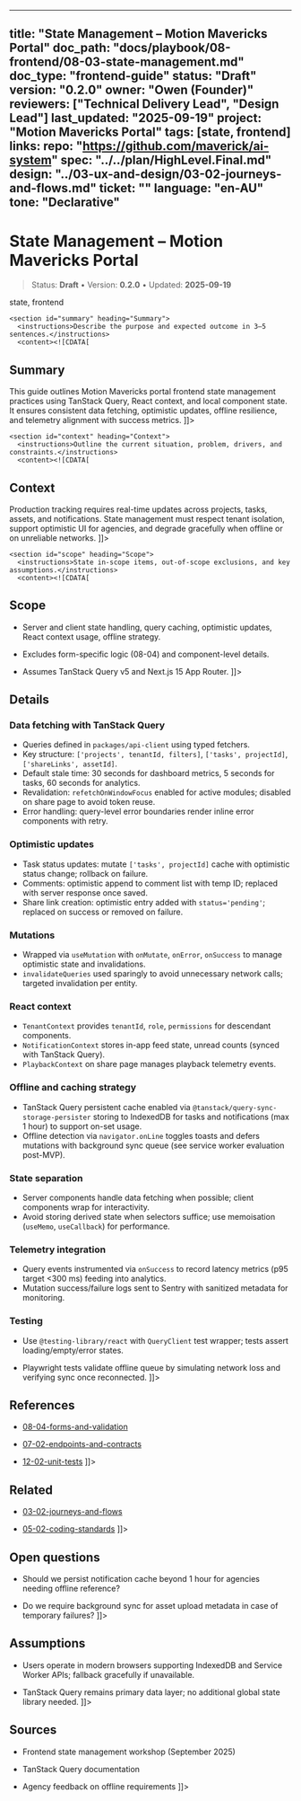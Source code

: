<!-- ai:managed start file="docs/playbook/08-frontend/08-03-state-management.md" responsibility="docs" strategy="replace" -->
---
title: "State Management – Motion Mavericks Portal"
doc_path: "docs/playbook/08-frontend/08-03-state-management.md"
doc_type: "frontend-guide"
status: "Draft"
version: "0.2.0"
owner: "Owen (Founder)"
reviewers: ["Technical Delivery Lead", "Design Lead"]
last_updated: "2025-09-19"
project: "Motion Mavericks Portal"
tags: [state, frontend]
links:
  repo: "https://github.com/maverick/ai-system"
  spec: "../../plan/HighLevel.Final.md"
  design: "../03-ux-and-design/03-02-journeys-and-flows.md"
  ticket: "<PLACEHOLDER>"
language: "en-AU"
tone: "Declarative"
---

# State Management – Motion Mavericks Portal

> Status: **Draft** • Version: **0.2.0** • Updated: **2025-09-19**

<doc xmlns="urn:docs:universal"
     type="frontend-guide"
     path="docs/playbook/08-frontend/08-03-state-management.md"
     version="0.2.0"
     status="Draft"
     owner="Owen (Founder)">

  <meta>
    <link rel="repo" href="https://github.com/maverick/ai-system"/>
    <link rel="spec" href="../../plan/HighLevel.Final.md"/>
    <link rel="design" href="../03-ux-and-design/03-02-journeys-and-flows.md"/>
    <tags>state, frontend</tags>
  </meta>

  <sections>

    <section id="summary" heading="Summary">
      <instructions>Describe the purpose and expected outcome in 3–5 sentences.</instructions>
      <content><![CDATA[
## Summary
This guide outlines Motion Mavericks portal frontend state management practices using TanStack Query, React context, and local component state. It ensures consistent data fetching, optimistic updates, offline resilience, and telemetry alignment with success metrics.
]]></content>
    </section>

    <section id="context" heading="Context">
      <instructions>Outline the current situation, problem, drivers, and constraints.</instructions>
      <content><![CDATA[
## Context
Production tracking requires real-time updates across projects, tasks, assets, and notifications. State management must respect tenant isolation, support optimistic UI for agencies, and degrade gracefully when offline or on unreliable networks.
]]></content>
    </section>

    <section id="scope" heading="Scope">
      <instructions>State in-scope items, out-of-scope exclusions, and key assumptions.</instructions>
      <content><![CDATA[
## Scope
- Server and client state handling, query caching, optimistic updates, React context usage, offline strategy.
- Excludes form-specific logic (08-04) and component-level details.
- Assumes TanStack Query v5 and Next.js 15 App Router.
]]></content>
    </section>

    <section id="details" heading="Details">
      <content><![CDATA[
## Details

### Data fetching with TanStack Query
- Queries defined in `packages/api-client` using typed fetchers.
- Key structure: `['projects', tenantId, filters]`, `['tasks', projectId]`, `['shareLinks', assetId]`.
- Default stale time: 30 seconds for dashboard metrics, 5 seconds for tasks, 60 seconds for analytics.
- Revalidation: `refetchOnWindowFocus` enabled for active modules; disabled on share page to avoid token reuse.
- Error handling: query-level error boundaries render inline error components with retry.

### Optimistic updates
- Task status updates: mutate `['tasks', projectId]` cache with optimistic status change; rollback on failure.
- Comments: optimistic append to comment list with temp ID; replaced with server response once saved.
- Share link creation: optimistic entry added with `status='pending'`; replaced on success or removed on failure.

### Mutations
- Wrapped via `useMutation` with `onMutate`, `onError`, `onSuccess` to manage optimistic state and invalidations.
- `invalidateQueries` used sparingly to avoid unnecessary network calls; targeted invalidation per entity.

### React context
- `TenantContext` provides `tenantId`, `role`, `permissions` for descendant components.
- `NotificationContext` stores in-app feed state, unread counts (synced with TanStack Query).
- `PlaybackContext` on share page manages playback telemetry events.

### Offline and caching strategy
- TanStack Query persistent cache enabled via `@tanstack/query-sync-storage-persister` storing to IndexedDB for tasks and notifications (max 1 hour) to support on-set usage.
- Offline detection via `navigator.onLine` toggles toasts and defers mutations with background sync queue (see service worker evaluation post-MVP).

### State separation
- Server components handle data fetching when possible; client components wrap for interactivity.
- Avoid storing derived state when selectors suffice; use memoisation (`useMemo`, `useCallback`) for performance.

### Telemetry integration
- Query events instrumented via `onSuccess` to record latency metrics (p95 target <300 ms) feeding into analytics.
- Mutation success/failure logs sent to Sentry with sanitized metadata for monitoring.

### Testing
- Use `@testing-library/react` with `QueryClient` test wrapper; tests assert loading/empty/error states.
- Playwright tests validate offline queue by simulating network loss and verifying sync once reconnected.
]]></content>
    </section>

    <section id="references" heading="References">
      <content><![CDATA[
## References
- [08-04-forms-and-validation](08-04-forms-and-validation.md)
- [07-02-endpoints-and-contracts](../07-apis-and-contracts/07-02-endpoints-and-contracts.md)
- [12-02-unit-tests](../12-testing-and-quality/12-02-unit-tests.md)
]]></content>
    </section>

    <section id="related" heading="Related">
      <content><![CDATA[
## Related
- [03-02-journeys-and-flows](../03-ux-and-design/03-02-journeys-and-flows.md)
- [05-02-coding-standards](../05-project-setup/05-02-coding-standards.md)
]]></content>
    </section>

    <section id="open_questions" heading="Open questions">
      <content><![CDATA[
## Open questions
- Should we persist notification cache beyond 1 hour for agencies needing offline reference?
- Do we require background sync for asset upload metadata in case of temporary failures?
]]></content>
    </section>

    <section id="assumptions" heading="Assumptions">
      <content><![CDATA[
## Assumptions
- Users operate in modern browsers supporting IndexedDB and Service Worker APIs; fallback gracefully if unavailable.
- TanStack Query remains primary data layer; no additional global state library needed.
]]></content>
    </section>

    <section id="sources" heading="Sources">
      <content><![CDATA[
## Sources
- Frontend state management workshop (September 2025)
- TanStack Query documentation
- Agency feedback on offline requirements
]]></content>
    </section>

  </sections>
</doc>
<!-- ai:managed end -->
